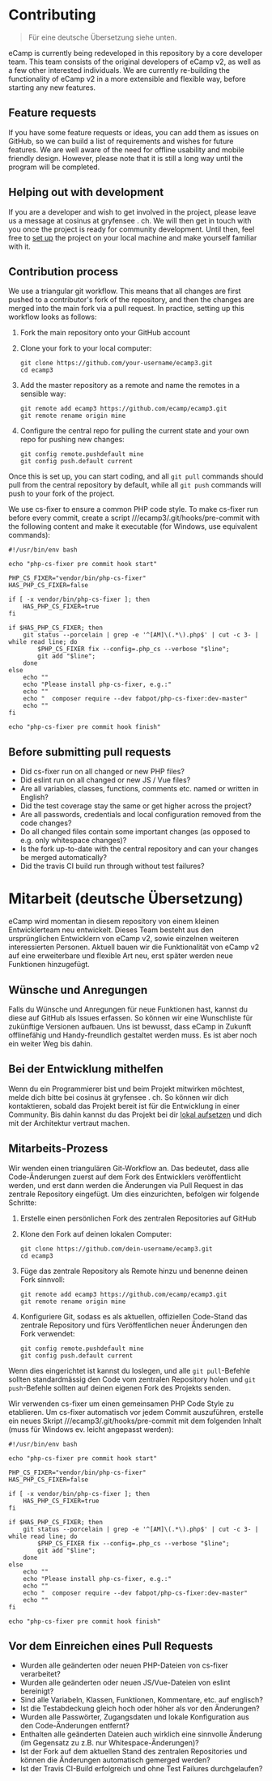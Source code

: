 # Contributing

> Für eine deutsche Übersetzung siehe unten.

eCamp is currently being redeveloped in this repository by a core developer team. This team consists of the original developers of eCamp v2, as well as a few other interested individuals. We are currently re-building the functionality of eCamp v2 in a more extensible and flexible way, before starting any new features.

## Feature requests
If you have some feature requests or ideas, you can add them as issues on GitHub, so we can build a list of requirements and wishes for future features. We are well aware of the need for offline usability and mobile friendly design. However, please note that it is still a long way until the program will be completed.

## Helping out with development
If you are a developer and wish to get involved in the project, please leave us a message at cosinus at gryfensee . ch. We will then get in touch with you once the project is ready for community development. Until then, feel free to [set up][1] the project on your local machine and make yourself familiar with it.

## Contribution process
We use a triangular git workflow. This means that all changes are first pushed to a contributor's fork of the repository, and then the changes are merged into the main fork via a pull request. In practice, setting up this workflow looks as follows:

1. Fork the main repository onto your GitHub account

2. Clone your fork to your local computer:

    ```
    git clone https://github.com/your-username/ecamp3.git
    cd ecamp3
    ```

3. Add the master repository as a remote and name the remotes in a sensible way:

    ```
    git remote add ecamp3 https://github.com/ecamp/ecamp3.git
    git remote rename origin mine
    ```

4. Configure the central repo for pulling the current state and your own repo for pushing new changes:

    ```
    git config remote.pushdefault mine
    git config push.default current
    ```

Once this is set up, you can start coding, and all `git pull` commands should pull from the central repository by default, while all `git push` commands will push to your fork of the project.

We use cs-fixer to ensure a common PHP code style. To make cs-fixer run before every commit, create a script <your>/<local>/<repository>/ecamp3/.git/hooks/pre-commit with the following content and make it executable (for Windows, use equivalent commands):
```
#!/usr/bin/env bash

echo "php-cs-fixer pre commit hook start"

PHP_CS_FIXER="vendor/bin/php-cs-fixer"
HAS_PHP_CS_FIXER=false

if [ -x vendor/bin/php-cs-fixer ]; then
    HAS_PHP_CS_FIXER=true
fi

if $HAS_PHP_CS_FIXER; then
    git status --porcelain | grep -e '^[AM]\(.*\).php$' | cut -c 3- | while read line; do
        $PHP_CS_FIXER fix --config=.php_cs --verbose "$line";
        git add "$line";
    done
else
    echo ""
    echo "Please install php-cs-fixer, e.g.:"
    echo ""
    echo "  composer require --dev fabpot/php-cs-fixer:dev-master"
    echo ""
fi

echo "php-cs-fixer pre commit hook finish"
```

## Before submitting pull requests

* Did cs-fixer run on all changed or new PHP files?
* Did eslint run on all changed or new JS / Vue files?
* Are all variables, classes, functions, comments etc. named or written in English?
* Did the test coverage stay the same or get higher across the project?
* Are all passwords, credentials and local configuration removed from the code changes?
* Do all changed files contain some important changes (as opposed to e.g. only whitespace changes)?
* Is the fork up-to-date with the central repository and can your changes be merged automatically?
* Did the travis CI build run through without test failures?


# Mitarbeit (deutsche Übersetzung)

eCamp wird momentan in diesem repository von einem kleinen Entwicklerteam neu entwickelt. Dieses Team besteht aus den ursprünglichen Entwicklern von eCamp v2, sowie einzelnen weiteren interessierten Personen. Aktuell bauen wir die Funktionalität von eCamp v2 auf eine erweiterbare und flexible Art neu, erst später werden neue Funktionen hinzugefügt.

## Wünsche und Anregungen
Falls du Wünsche und Anregungen für neue Funktionen hast, kannst du diese auf GitHub als Issues erfassen. So können wir eine Wunschliste für zukünftige Versionen aufbauen. Uns ist bewusst, dass eCamp in Zukunft offlinefähig und Handy-freundlich gestaltet werden muss. Es ist aber noch ein weiter Weg bis dahin.

## Bei der Entwicklung mithelfen
Wenn du ein Programmierer bist und beim Projekt mitwirken möchtest, melde dich bitte bei cosinus ät gryfensee . ch. So können wir dich kontaktieren, sobald das Projekt bereit ist für die Entwicklung in einer Community. Bis dahin kannst du das Projekt bei dir [lokal aufsetzen][1] und dich mit der Architektur vertraut machen.

## Mitarbeits-Prozess
Wir wenden einen triangulären Git-Workflow an. Das bedeutet, dass alle Code-Änderungen zuerst auf dem Fork des Entwicklers veröffentlicht werden, und erst dann werden die Änderungen via Pull Request in das zentrale Repository eingefügt. Um dies einzurichten, befolgen wir folgende Schritte:

1. Erstelle einen persönlichen Fork des zentralen Repositories auf GitHub

2. Klone den Fork auf deinen lokalen Computer:

    ```
    git clone https://github.com/dein-username/ecamp3.git
    cd ecamp3
    ```

3. Füge das zentrale Repository als Remote hinzu und benenne deinen Fork sinnvoll:

    ```
    git remote add ecamp3 https://github.com/ecamp/ecamp3.git
    git remote rename origin mine
    ```

4. Konfiguriere Git, sodass es als aktuellen, offiziellen Code-Stand das zentrale Repository und fürs Veröffentlichen neuer Änderungen den Fork verwendet:

    ```
    git config remote.pushdefault mine
    git config push.default current
    ```

Wenn dies eingerichtet ist kannst du loslegen, und alle `git pull`-Befehle sollten standardmässig den Code vom zentralen Repository holen und `git push`-Befehle sollten auf deinen eigenen Fork des Projekts senden.

Wir verwenden cs-fixer um einen gemeinsamen PHP Code Style zu etablieren. Um cs-fixer automatisch vor jedem Commit auszuführen, erstelle ein neues Skript <your>/<local>/<repository>/ecamp3/.git/hooks/pre-commit mit dem folgenden Inhalt (muss für Windows ev. leicht angepasst werden):
```
#!/usr/bin/env bash

echo "php-cs-fixer pre commit hook start"

PHP_CS_FIXER="vendor/bin/php-cs-fixer"
HAS_PHP_CS_FIXER=false

if [ -x vendor/bin/php-cs-fixer ]; then
    HAS_PHP_CS_FIXER=true
fi

if $HAS_PHP_CS_FIXER; then
    git status --porcelain | grep -e '^[AM]\(.*\).php$' | cut -c 3- | while read line; do
        $PHP_CS_FIXER fix --config=.php_cs --verbose "$line";
        git add "$line";
    done
else
    echo ""
    echo "Please install php-cs-fixer, e.g.:"
    echo ""
    echo "  composer require --dev fabpot/php-cs-fixer:dev-master"
    echo ""
fi

echo "php-cs-fixer pre commit hook finish"
```

## Vor dem Einreichen eines Pull Requests

* Wurden alle geänderten oder neuen PHP-Dateien von cs-fixer verarbeitet?
* Wurden alle geänderten oder neuen JS/Vue-Dateien von eslint bereinigt?
* Sind alle Variabeln, Klassen, Funktionen, Kommentare, etc. auf englisch?
* Ist die Testabdeckung gleich hoch oder höher als vor den Änderungen?
* Wurden alle Passwörter, Zugangsdaten und lokale Konfiguration aus den Code-Änderungen entfernt?
* Enthalten alle geänderten Dateien auch wirklich eine sinnvolle Änderung (im Gegensatz zu z.B. nur Whitespace-Änderungen)?
* Ist der Fork auf dem aktuellen Stand des zentralen Repositories und können die Änderungen automatisch gemerged werden?
* Ist der Travis CI-Build erfolgreich und ohne Test Failures durchgelaufen?

[1]: https://github.com/ecamp/ecamp3/wiki/2-installation
